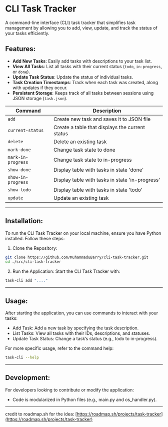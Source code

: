 # CLI Task Tracker
A command-line interface (CLI) task tracker that simplifies task management by allowing you to add, view, update, and track the status of your tasks efficiently.


## Features:
- **Add New Tasks**: Easily add tasks with descriptions to your task list.
- **View All Tasks**: List all tasks with their current status (`todo`, `in-progress`, or `done`).
- **Update Task Status**: Update the status of individual tasks.
- **Task Creation Timestamps**: Track when each task was created, along with updates if they occur.
- **Persistent Storage**: Keeps track of all tasks between sessions using JSON storage (`task.json`).

| Command             | Description                                           |
|---------------------|-------------------------------------------------------|
| `add`              | Create new task and saves it to JSON file              |
| `current-status`   | Create a table that displays the current status        |
| `delete`           | Delete an existing task                                |
| `mark-done`        | Change task state to done                              |
| `mark-in-progress` | Change task state to in-progress                       |
| `show-done`        | Display table with tasks in state 'done'               |
| `show-in-progress` | Display table with tasks in state 'in-progress'        |
| `show-todo`        | Display table with tasks in state 'todo'               |
| `update`           | Update an existing task                                |

---
## Installation:

To run the CLI Task Tracker on your local machine, ensure you have Python installed. Follow these steps:

1. Clone the Repository:
```bash
git clone https://github.com/MuhammaduBarry/cli-task-tracker.git
cd ./src/cli-task-tracker
```
2. Run the Application: Start the CLI Task Tracker with:
```bash
task-cli add "...."
```

---

## Usage:
After starting the application, you can use commands to interact with your tasks:

- Add Task: Add a new task by specifying the task description.
- List Tasks: View all tasks with their IDs, descriptions, and statuses.
- Update Task Status: Change a task’s status (e.g., todo to in-progress).

For more specific usage, refer to the command help:
```bash
task-cli --help
```

---
## Development:
For developers looking to contribute or modify the application:

- Code is modularized in Python files (e.g., main.py and os_handler.py).

---
credit to roadmap.sh for the idea: [https://roadmap.sh/projects/task-tracker](https://roadmap.sh/projects/task-tracker)
